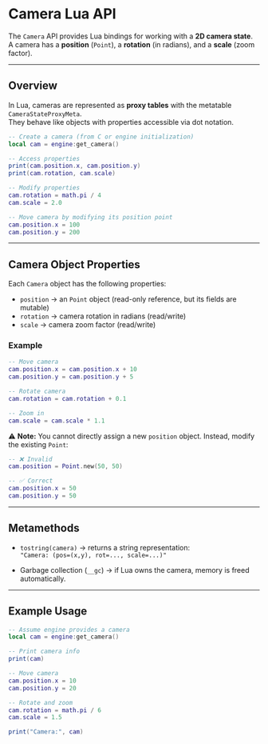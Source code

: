 # Camera Lua API

The `Camera` API provides Lua bindings for working with a **2D camera state**.  
A camera has a **position** (`Point`), a **rotation** (in radians), and a **scale** (zoom factor).

---

## Overview

In Lua, cameras are represented as **proxy tables** with the metatable `CameraStateProxyMeta`.  
They behave like objects with properties accessible via dot notation.

```lua
-- Create a camera (from C or engine initialization)
local cam = engine:get_camera()

-- Access properties
print(cam.position.x, cam.position.y)
print(cam.rotation, cam.scale)

-- Modify properties
cam.rotation = math.pi / 4
cam.scale = 2.0

-- Move camera by modifying its position point
cam.position.x = 100
cam.position.y = 200
```

---

## Camera Object Properties

Each `Camera` object has the following properties:

- `position` → an `Point` object (read-only reference, but its fields are mutable)  
- `rotation` → camera rotation in radians (read/write)  
- `scale` → camera zoom factor (read/write)  

### Example

```lua
-- Move camera
cam.position.x = cam.position.x + 10
cam.position.y = cam.position.y + 5

-- Rotate camera
cam.rotation = cam.rotation + 0.1

-- Zoom in
cam.scale = cam.scale * 1.1
```

⚠️ **Note:** You cannot directly assign a new `position` object. Instead, modify the existing `Point`:

```lua
-- ❌ Invalid
cam.position = Point.new(50, 50)

-- ✅ Correct
cam.position.x = 50
cam.position.y = 50
```

---

## Metamethods

- `tostring(camera)` → returns a string representation:  
  `"Camera: (pos=(x,y), rot=..., scale=...)"`  

- Garbage collection (`__gc`) → if Lua owns the camera, memory is freed automatically.  

---

## Example Usage

```lua
-- Assume engine provides a camera
local cam = engine:get_camera()

-- Print camera info
print(cam)

-- Move camera
cam.position.x = 10
cam.position.y = 20

-- Rotate and zoom
cam.rotation = math.pi / 6
cam.scale = 1.5

print("Camera:", cam)
```
